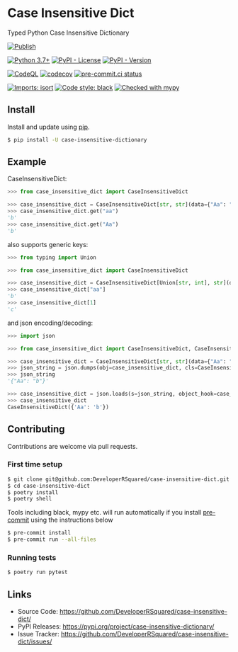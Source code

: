 # Case Insensitive Dict

Typed Python Case Insensitive Dictionary

[![Publish](https://github.com/DeveloperRSquared/case-insensitive-dict/actions/workflows/publish.yml/badge.svg)](https://github.com/DeveloperRSquared/case-insensitive-dict/actions/workflows/publish.yml)

[![Python 3.7+](https://img.shields.io/badge/python-3.7+-brightgreen.svg)](#case-insensitive-dict)
[![PyPI - License](https://img.shields.io/pypi/l/case-insensitive-dictionary.svg)](LICENSE)
[![PyPI - Version](https://img.shields.io/pypi/v/case-insensitive-dictionary.svg)](https://pypi.org/project/case-insensitive-dictionary)

[![CodeQL](https://github.com/DeveloperRSquared/case-insensitive-dict/actions/workflows/codeql-analysis.yml/badge.svg)](https://github.com/DeveloperRSquared/case-insensitive-dict/actions/workflows/codeql-analysis.yml)
[![codecov](https://codecov.io/gh/DeveloperRSquared/case-insensitive-dict/branch/main/graph/badge.svg?token=45JCHX8KT9)](https://codecov.io/gh/DeveloperRSquared/case-insensitive-dict)
[![pre-commit.ci status](https://results.pre-commit.ci/badge/github/DeveloperRSquared/case-insensitive-dict/main.svg)](https://results.pre-commit.ci/latest/github/DeveloperRSquared/case-insensitive-dict/main)

[![Imports: isort](https://img.shields.io/badge/%20imports-isort-%231674b1?style=flat&labelColor=ef8336)](https://pycqa.github.io/isort/)
[![Code style: black](https://img.shields.io/badge/code%20style-black-000000.svg)](https://github.com/psf/black)
[![Checked with mypy](http://www.mypy-lang.org/static/mypy_badge.svg)](http://mypy-lang.org/)

## Install

Install and update using [pip](https://pypi.org/project/case-insensitive-dictionary/).

```sh
$ pip install -U case-insensitive-dictionary
```

## Example

CaseInsensitiveDict:

```py
>>> from case_insensitive_dict import CaseInsensitiveDict

>>> case_insensitive_dict = CaseInsensitiveDict[str, str](data={"Aa": "b"})
>>> case_insensitive_dict.get("aa")
'b'
>>> case_insensitive_dict.get("Aa")
'b'
```

also supports generic keys:

```py
>>> from typing import Union

>>> from case_insensitive_dict import CaseInsensitiveDict

>>> case_insensitive_dict = CaseInsensitiveDict[Union[str, int], str](data={"Aa": "b", 1: "c"})
>>> case_insensitive_dict["aa"]
'b'
>>> case_insensitive_dict[1]
'c'

```

and json encoding/decoding:

```py
>>> import json

>>> from case_insensitive_dict import CaseInsensitiveDict, CaseInsensitiveDictJSONEncoder, case_insensitive_dict_json_decoder

>>> case_insensitive_dict = CaseInsensitiveDict[str, str](data={"Aa": "b"})
>>> json_string = json.dumps(obj=case_insensitive_dict, cls=CaseInsensitiveDictJSONEncoder)
>>> json_string
'{"Aa": "b"}'

>>> case_insensitive_dict = json.loads(s=json_string, object_hook=case_insensitive_dict_json_decoder)
>>> case_insensitive_dict
CaseInsensitiveDict({'Aa': 'b'})
```

## Contributing

Contributions are welcome via pull requests.

### First time setup

```sh
$ git clone git@github.com:DeveloperRSquared/case-insensitive-dict.git
$ cd case-insensitive-dict
$ poetry install
$ poetry shell
```

Tools including black, mypy etc. will run automatically if you install [pre-commit](https://pre-commit.com) using the instructions below

```sh
$ pre-commit install
$ pre-commit run --all-files
```

### Running tests

```sh
$ poetry run pytest
```

## Links

- Source Code: <https://github.com/DeveloperRSquared/case-insensitive-dict/>
- PyPI Releases: <https://pypi.org/project/case-insensitive-dictionary/>
- Issue Tracker: <https://github.com/DeveloperRSquared/case-insensitive-dict/issues/>
